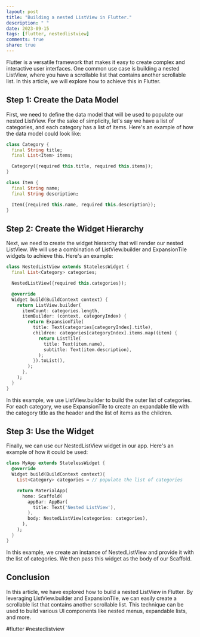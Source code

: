 ```yaml
---
layout: post
title: "Building a nested ListView in Flutter."
description: " "
date: 2023-09-15
tags: [flutter, nestedlistview]
comments: true
share: true
---
```


Flutter is a versatile framework that makes it easy to create complex and interactive user interfaces. One common use case is building a nested ListView, where you have a scrollable list that contains another scrollable list. In this article, we will explore how to achieve this in Flutter.

## Step 1: Create the Data Model

First, we need to define the data model that will be used to populate our nested ListView. For the sake of simplicity, let's say we have a list of categories, and each category has a list of items. Here's an example of how the data model could look like:

```dart
class Category {
  final String title;
  final List<Item> items;

  Category({required this.title, required this.items});
}

class Item {
  final String name;
  final String description;

  Item({required this.name, required this.description});
}
```

## Step 2: Create the Widget Hierarchy

Next, we need to create the widget hierarchy that will render our nested ListView. We will use a combination of ListView.builder and ExpansionTile widgets to achieve this. Here's an example:

```dart
class NestedListView extends StatelessWidget {
  final List<Category> categories;

  NestedListView({required this.categories});

  @override
  Widget build(BuildContext context) {
    return ListView.builder(
      itemCount: categories.length,
      itemBuilder: (context, categoryIndex) {
        return ExpansionTile(
          title: Text(categories[categoryIndex].title),
          children: categories[categoryIndex].items.map((item) {
            return ListTile(
              title: Text(item.name),
              subtitle: Text(item.description),
            );
          }).toList(),
        );
      },
    );
  }
}
```

In this example, we use ListView.builder to build the outer list of categories. For each category, we use ExpansionTile to create an expandable tile with the category title as the header and the list of items as the children.

## Step 3: Use the Widget

Finally, we can use our NestedListView widget in our app. Here's an example of how it could be used:

```dart
class MyApp extends StatelessWidget {
  @override
  Widget build(BuildContext context){ 
    List<Category> categories = // populate the list of categories

    return MaterialApp(
      home: Scaffold(
        appBar: AppBar(
          title: Text('Nested ListView'),
        ),
        body: NestedListView(categories: categories),
      ),
    );
  }
}
```

In this example, we create an instance of NestedListView and provide it with the list of categories. We then pass this widget as the body of our Scaffold.

## Conclusion

In this article, we have explored how to build a nested ListView in Flutter. By leveraging ListView.builder and ExpansionTile, we can easily create a scrollable list that contains another scrollable list. This technique can be used to build various UI components like nested menus, expandable lists, and more.

#flutter #nestedlistview
